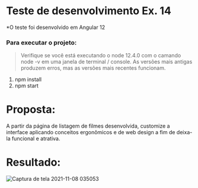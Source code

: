 # Teste de desenvolvimento Ex. 14

*O teste foi desenvolvido em Angular 12

### Para executar o projeto:

> Verifique se você está executando o node 12.4.0 com o camando node -v em uma janela de terminal / console. As versões mais antigas produzem erros, mas as versões mais recentes funcionam.

1. npm install
2. npm start

# Proposta:
A partir da página de listagem de filmes desenvolvida, customize a interface aplicando conceitos ergonômicos e de web design a fim de deixa-la funcional e atrativa.

# Resultado: 

![Captura de tela 2021-11-08 035053](https://user-images.githubusercontent.com/42192877/140698412-dd4e811b-63f8-4078-87e1-96b07672d540.png)
